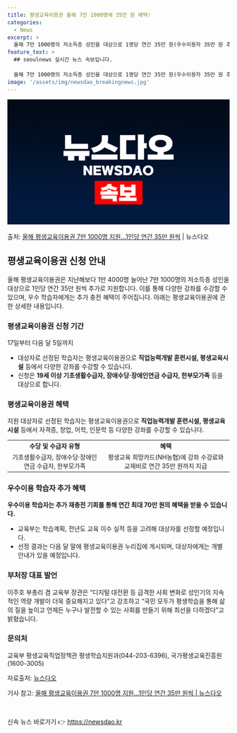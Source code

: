 ```yaml
---
title: 평생교육이용권 올해 7만 1000명에 35만 원 혜택!
categories:
  - News
excerpt: >
  올해 7만 1000명의 저소득층 성인을 대상으로 1명당 연간 35만 원(우수이용자 35만 원 추가)씩 모두 …
feature_text: >
  ## seoulnews 실시간 뉴스 속보입니다.

  올해 7만 1000명의 저소득층 성인을 대상으로 1명당 연간 35만 원(우수이용자 35만 원 추가)씩 모두 …
image: '/assets/img/newsdao_breakingnews.jpg'
---
```


![뉴스다오 속보](/assets/img/newsdao_breakingnews.jpg)

<p>출처: <a href="https://newsdao.kr/2993" rel="dofollow">올해 평생교육이용권 7만 1000명 지원…1인당 연간 35만 원씩</a> | 뉴스다오</p>

<h2 data-ke-size="size26">평생교육이용권 신청 안내</h2>
<p data-ke-size="size16">올해 평생교육이용권은 지난해보다 1만 4000명 늘어난 7만 1000명의 저소득층 성인을 대상으로 1인당 연간 35만 원씩 추가로 지원합니다. 이를 통해 다양한 강좌를 수강할 수 있으며, 우수 학습자에게는 추가 충전 혜택이 주어집니다. 아래는 평생교육이용권에 관한 상세한 내용입니다.</p>

<h3 data-ke-size="size24">평생교육이용권 신청 기간</h3>
<p data-ke-size="size16">17일부터 다음 달 5일까지</p>
<ul>
	<li>대상자로 선정된 학습자는 평생교육이용권으로 <b>직업능력개발 훈련시설, 평생교육시설</b> 등에서 다양한 강좌를 수강할 수 있습니다.</li>
	<li>신청은 <b>19세 이상 기초생활수급자, 장애수당·장애인연금 수급자, 한부모가족</b> 등을 대상으로 합니다.</li>
</ul>

<h3 data-ke-size="size24">평생교육이용권 혜택</h3>
<p data-ke-size="size16">지원 대상자로 선정된 학습자는 평생교육이용권으로 <b>직업능력개발 훈련시설, 평생교육시설</b> 등에서 자격증, 창업, 어학, 인문학 등 다양한 강좌를 수강할 수 있습니다.</p>
<table>
	<tr>
		<td style="text-align: center; height: 17px;"><b>수당 및 수급자 유형</b></td>
		<td style="text-align: center; height: 17px;"><b>혜택</b></td>
	</tr>
	<tr>
		<td style="text-align: center; height: 17px;">기초생활수급자, 장애수당·장애인연금 수급자, 한부모가족</td>
		<td style="text-align: center; height: 17px;">평생교육 희망카드(NH농협)에 강좌 수강료와 교재비로 연간 35만 원까지 지급</td>
	</tr>
</table>

<h3 data-ke-size="size24">우수이용 학습자 추가 혜택</h3>
<p data-ke-size="size16"><b>우수이용 학습자는 추가 재충전 기회를 통해 연간 최대 70만 원의 혜택을 받을 수 있습니다.</b></p>
<ul>
	<li>교육부는 학습계획, 전년도 교육 이수 실적 등을 고려해 대상자를 선정할 예정입니다.</li>
	<li>선정 결과는 다음 달 말에 평생교육이용권 누리집에 게시되며, 대상자에게는 개별 안내가 있을 예정입니다.</li>
</ul>

<h3 data-ke-size="size24">부처장 대표 발언</h3>
<p data-ke-size="size16">이주호 부총리 겸 교육부 장관은 “디지털 대전환 등 급격한 사회 변화로 성인기의 지속적인 역량 개발이 더욱 중요해지고 있다”고 강조하고 “국민 모두가 평생학습을 통해 삶의 질을 높이고 언제든 누구나 발전할 수 있는 사회를 만들기 위해 최선을 다하겠다”고 밝혔습니다.</p>

<h3 data-ke-size="size24">문의처</h3>
<p data-ke-size="size16">교육부 평생교육직업정책관 평생학습지원과(044-203-6396), 국가평생교육진흥원(1600-3005)</p>
<p data-ke-size="size16">자료출처: <a href="https://newsdao.kr/2993">뉴스다오</a></p>
<p data-ke-size="size16">기사 참고: <a href="https://newsdao.kr/2993">올해 평생교육이용권 7만 1000명 지원…1인당 연간 35만 원씩 | 뉴스다오</a></p>
<p data-ke-size="size16">&nbsp;</p> 

신속 뉴스 바로가기 👉 <a href="https://newsdao.kr" rel="dofollow">https://newsdao.kr</a>


